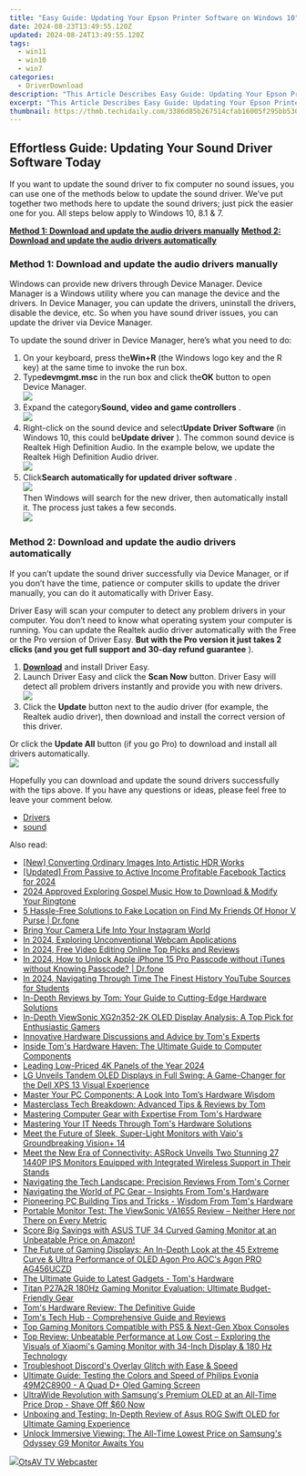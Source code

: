 ```yaml
---
title: "Easy Guide: Updating Your Epson Printer Software on Windows 10"
date: 2024-08-23T13:49:55.120Z
updated: 2024-08-24T13:49:55.120Z
tags:
  - win11
  - win10
  - win7
categories:
  - DriverDownload
description: "This Article Describes Easy Guide: Updating Your Epson Printer Software on Windows 10"
excerpt: "This Article Describes Easy Guide: Updating Your Epson Printer Software on Windows 10"
thumbnail: https://thmb.techidaily.com/3386d85b267514cfab16005f295bb530706ad69ae81e5253850f97e6c38efaf4.jpg
---
```


## Effortless Guide: Updating Your Sound Driver Software Today

If you want to update the sound driver to fix computer no sound issues, you can use one of the methods below to update the sound driver. We’ve put together two methods here to update the sound drivers; just pick the easier one for you. All steps below apply to Windows 10, 8.1 & 7.

**[Method 1: Download and update the audio drivers manually](https://tools.techidaily.com/drivereasy/download/)**
**[Method 2: Download and update the audio drivers automatically](https://tools.techidaily.com/drivereasy/download/)**

### Method 1: Download and update the audio drivers manually

 Windows can provide new drivers through Device Manager. Device Manager is a Windows utility where you can manage the device and the drivers. In Device Manager, you can update the drivers, uninstall the drivers, disable the device, etc. So when you have sound driver issues, you can update the driver via Device Manager.

 To update the sound driver in Device Manager, here’s what you need to do:

1. On your keyboard, press the**Win+R** (the Windows logo key and the R key) at the same time to invoke the run box.
2. Type**devmgmt.msc** in the run box and click the**OK** button to open Device Manager.  
![](https://images.drivereasy.com/wp-content/uploads/2018/09/img_5b9a29b2e1392.png)
3. Expand the category**Sound, video and game controllers** .  
![](https://images.drivereasy.com/wp-content/uploads/2018/09/img_5b9a29e4b1d05.jpg)
4. Right-click on the sound device and select**Update Driver Software** (in Windows 10, this could be**Update driver** ). The common sound device is Realtek High Definition Audio. In the example below, we update the Realtek High Definition Audio driver.  
![](https://images.drivereasy.com/wp-content/uploads/2018/09/img_5b9a2a26e1bb4.jpg)
5. Click**Search automatically for updated driver software** .  
![](https://images.drivereasy.com/wp-content/uploads/2018/09/img_5b9a2a8a55799.jpg)  
 Then Windows will search for the new driver, then automatically install it. The process just takes a few seconds.  
![](https://images.drivereasy.com/wp-content/uploads/2018/09/img_5b9a2a7e19276.png)

### Method 2: Download and update the audio drivers automatically

 If you can’t update the sound driver successfully via Device Manager, or if you don’t have the time, patience or computer skills to update the driver manually, you can do it automatically with Driver Easy.

 Driver Easy will scan your computer to detect any problem drivers in your computer. You don’t need to know what operating system your computer is running. You can update the Realtek audio driver automatically with the Free or the Pro version of Driver Easy.   **But with the Pro version it just takes 2 clicks (and you get full support and 30-day refund guarantee** ).

1. [**Download**](https://tools.techidaily.com/drivereasy/download/) and install Driver Easy.
2. Launch Driver Easy and click the **Scan Now** button. Driver Easy will detect all problem drivers instantly and provide you with new drivers.  
![](https://images.drivereasy.com/wp-content/uploads/2018/09/img_5b9a2aaed7a8e.jpg)
3. Click the **Update** button next to the audio driver (for example, the Realtek audio driver), then download and install the correct version of this driver.  

 Or click the **Update All** button (if you go Pro) to download and install all drivers automatically.  
![](https://images.drivereasy.com/wp-content/uploads/2018/09/img_5b9a2ac16a0e0.jpg)

 Hopefully you can download and update the sound drivers successfully with the tips above. If you have any questions or ideas, please feel free to leave your comment below.

* [Drivers](https://tools.techidaily.com/drivereasy/download/)
* [sound](https://tools.techidaily.com/drivereasy/download/)

<ins class="adsbygoogle"
     style="display:block"
     data-ad-format="autorelaxed"
     data-ad-client="ca-pub-7571918770474297"
     data-ad-slot="1223367746"></ins>



<ins class="adsbygoogle"
     style="display:block"
     data-ad-client="ca-pub-7571918770474297"
     data-ad-slot="8358498916"
     data-ad-format="auto"
     data-full-width-responsive="true"></ins>

<span class="atpl-alsoreadstyle">Also read:</span>
<div><ul>
<li><a href="https://extra-hints.techidaily.com/new-converting-ordinary-images-into-artistic-hdr-works/"><u>[New] Converting Ordinary Images Into Artistic HDR Works</u></a></li>
<li><a href="https://facebook-video-content.techidaily.com/updated-from-passive-to-active-income-profitable-facebook-tactics-for-2024/"><u>[Updated] From Passive to Active Income  Profitable Facebook Tactics for 2024</u></a></li>
<li><a href="https://fox-hovers.techidaily.com/2024-approved-exploring-gospel-music-how-to-download-and-modify-your-ringtone/"><u>2024 Approved  Exploring Gospel Music  How to Download & Modify Your Ringtone</u></a></li>
<li><a href="https://location-fake.techidaily.com/5-hassle-free-solutions-to-fake-location-on-find-my-friends-of-honor-v-purse-drfone-by-drfone-virtual-android/"><u>5 Hassle-Free Solutions to Fake Location on Find My Friends Of Honor V Purse | Dr.fone</u></a></li>
<li><a href="https://fox-access.techidaily.com/bring-your-camera-life-into-your-instagram-world/"><u>Bring Your Camera Life Into Your Instagram World</u></a></li>
<li><a href="https://screen-sharing-recording.techidaily.com/in-2024-exploring-unconventional-webcam-applications/"><u>In 2024, Exploring Unconventional Webcam Applications</u></a></li>
<li><a href="https://ai-vdieo-software.techidaily.com/in-2024-free-video-editing-online-top-picks-and-reviews/"><u>In 2024, Free Video Editing Online Top Picks and Reviews</u></a></li>
<li><a href="https://iphone-unlock.techidaily.com/in-2024-how-to-unlock-apple-iphone-15-pro-passcode-without-itunes-without-knowing-passcode-drfone-by-drfone-ios/"><u>In 2024, How to Unlock Apple iPhone 15 Pro Passcode without iTunes without Knowing Passcode? | Dr.fone</u></a></li>
<li><a href="https://youtube-zero.techidaily.com/24-navigating-through-time-the-finest-history-youtube-sources-for-students/"><u>In 2024, Navigating Through Time  The Finest History YouTube Sources for Students</u></a></li>
<li><a href="https://hardware-updates.techidaily.com/in-depth-reviews-by-tom-your-guide-to-cutting-edge-hardware-solutions/"><u>In-Depth Reviews by Tom: Your Guide to Cutting-Edge Hardware Solutions</u></a></li>
<li><a href="https://hardware-updates.techidaily.com/in-depth-viewsonic-xg2n352-2k-oled-display-analysis-a-top-pick-for-enthusiastic-gamers/"><u>In-Depth ViewSonic XG2n352-2K OLED Display Analysis: A Top Pick for Enthusiastic Gamers</u></a></li>
<li><a href="https://hardware-updates.techidaily.com/innovative-hardware-discussions-and-advice-by-toms-experts/"><u>Innovative Hardware Discussions and Advice by Tom's Experts</u></a></li>
<li><a href="https://hardware-updates.techidaily.com/inside-toms-hardware-haven-the-ultimate-guide-to-computer-components/"><u>Inside Tom's Hardware Haven: The Ultimate Guide to Computer Components</u></a></li>
<li><a href="https://hardware-updates.techidaily.com/leading-low-priced-4k-panels-of-the-year-2024/"><u>Leading Low-Priced 4K Panels of the Year 2024</u></a></li>
<li><a href="https://hardware-updates.techidaily.com/lg-unveils-tandem-oled-displays-in-full-swing-a-game-changer-for-the-dell-xps-13-visual-experience/"><u>LG Unveils Tandem OLED Displays in Full Swing: A Game-Changer for the Dell XPS 13 Visual Experience</u></a></li>
<li><a href="https://hardware-updates.techidaily.com/master-your-pc-components-a-look-into-toms-hardware-wisdom/"><u>Master Your PC Components: A Look Into Tom’s Hardware Wisdom</u></a></li>
<li><a href="https://hardware-updates.techidaily.com/masterclass-tech-breakdown-advanced-tips-and-reviews-by-tom/"><u>Masterclass Tech Breakdown: Advanced Tips & Reviews by Tom</u></a></li>
<li><a href="https://hardware-updates.techidaily.com/mastering-computer-gear-with-expertise-from-toms-hardware/"><u>Mastering Computer Gear with Expertise From Tom's Hardware</u></a></li>
<li><a href="https://hardware-updates.techidaily.com/mastering-your-it-needs-through-toms-hardware-solutions/"><u>Mastering Your IT Needs Through Tom's Hardware Solutions</u></a></li>
<li><a href="https://hardware-updates.techidaily.com/meet-the-future-of-sleek-super-light-monitors-with-vaios-groundbreaking-visionplus-14/"><u>Meet the Future of Sleek, Super-Light Monitors with Vaio's Groundbreaking Vision+ 14</u></a></li>
<li><a href="https://hardware-updates.techidaily.com/meet-the-new-era-of-connectivity-asrock-unveils-two-stunning-27-1440p-ips-monitors-equipped-with-integrated-wireless-support-in-their-stands/"><u>Meet the New Era of Connectivity: ASRock Unveils Two Stunning 27 1440P IPS Monitors Equipped with Integrated Wireless Support in Their Stands</u></a></li>
<li><a href="https://hardware-updates.techidaily.com/navigating-the-tech-landscape-precision-reviews-from-toms-corner/"><u>Navigating the Tech Landscape: Precision Reviews From Tom's Corner</u></a></li>
<li><a href="https://hardware-updates.techidaily.com/navigating-the-world-of-pc-gear-insights-from-toms-hardware/"><u>Navigating the World of PC Gear – Insights From Tom's Hardware</u></a></li>
<li><a href="https://hardware-updates.techidaily.com/pioneering-pc-building-tips-and-tricks-wisdom-from-toms-hardware/"><u>Pioneering PC Building Tips and Tricks - Wisdom From Tom's Hardware</u></a></li>
<li><a href="https://hardware-updates.techidaily.com/portable-monitor-test-the-viewsonic-va1655-review-neither-here-nor-there-on-every-metric/"><u>Portable Monitor Test: The ViewSonic VA1655 Review – Neither Here nor There on Every Metric</u></a></li>
<li><a href="https://hardware-updates.techidaily.com/score-big-savings-with-asus-tuf-34-curved-gaming-monitor-at-an-unbeatable-price-on-amazon/"><u>Score Big Savings with ASUS TUF 34 Curved Gaming Monitor at an Unbeatable Price on Amazon!</u></a></li>
<li><a href="https://hardware-updates.techidaily.com/the-future-of-gaming-displays-an-in-depth-look-at-the-45-extreme-curve-and-ultra-performance-of-oled-agon-pro-aocs-agon-pro-ag456uczd/"><u>The Future of Gaming Displays: An In-Depth Look at the 45 Extreme Curve & Ultra Performance of OLED Agon Pro AOC's Agon PRO AG456UCZD</u></a></li>
<li><a href="https://hardware-updates.techidaily.com/the-ultimate-guide-to-latest-gadgets-toms-hardware/"><u>The Ultimate Guide to Latest Gadgets - Tom's Hardware</u></a></li>
<li><a href="https://hardware-updates.techidaily.com/titan-p27a2r-180hz-gaming-monitor-evaluation-ultimate-budget-friendly-gear/"><u>Titan P27A2R 180Hz Gaming Monitor Evaluation: Ultimate Budget-Friendly Gear</u></a></li>
<li><a href="https://hardware-updates.techidaily.com/toms-hardware-review-the-definitive-guide/"><u>Tom's Hardware Review: The Definitive Guide</u></a></li>
<li><a href="https://hardware-updates.techidaily.com/toms-tech-hub-comprehensive-guide-and-reviews/"><u>Tom's Tech Hub - Comprehensive Guide and Reviews</u></a></li>
<li><a href="https://hardware-updates.techidaily.com/top-gaming-monitors-compatible-with-ps5-and-next-gen-xbox-consoles/"><u>Top Gaming Monitors Compatible with PS5 & Next-Gen Xbox Consoles</u></a></li>
<li><a href="https://hardware-updates.techidaily.com/top-review-unbeatable-performance-at-low-cost-exploring-the-visuals-of-xiaomis-gaming-monitor-with-34-inch-display-and-180-hz-technology/"><u>Top Review: Unbeatable Performance at Low Cost – Exploring the Visuals of Xiaomi's Gaming Monitor with 34-Inch Display & 180 Hz Technology</u></a></li>
<li><a href="https://win-blog.techidaily.com/troubleshoot-discords-overlay-glitch-with-ease-and-speed/"><u>Troubleshoot Discord's Overlay Glitch with Ease & Speed</u></a></li>
<li><a href="https://hardware-updates.techidaily.com/ultimate-guide-testing-the-colors-and-speed-of-philips-evonia-49m2c8900-a-quad-dplus-oled-gaming-screen/"><u>Ultimate Guide: Testing the Colors and Speed of Philips Evonia 49M2C8900 - A Quad D+ Oled Gaming Screen</u></a></li>
<li><a href="https://hardware-updates.techidaily.com/ultrawide-revolution-with-samsungs-premium-oled-at-an-all-time-price-drop-shave-off-60-now/"><u>UltraWide Revolution with Samsung's Premium OLED at an All-Time Price Drop - Shave Off $60 Now</u></a></li>
<li><a href="https://hardware-updates.techidaily.com/unboxing-and-testing-in-depth-review-of-asus-rog-swift-oled-for-ultimate-gaming-experience/"><u>Unboxing and Testing: In-Depth Review of Asus ROG Swift OLED for Ultimate Gaming Experience</u></a></li>
<li><a href="https://hardware-updates.techidaily.com/unlock-immersive-viewing-the-all-time-lowest-price-on-samsungs-odyssey-g9-monitor-awaits-you/"><u>Unlock Immersive Viewing: The All-Time Lowest Price on Samsung's Odyssey G9 Monitor Awaits You</u></a></li>
</ul></div>

<!-- affiliate ads begin -->
<a href="https://otszone.ots7.com/order/checkout.php?PRODS=4713324&QTY=1&AFFILIATE=108875&CART=1"><img src="https://green.ots7.com/screenshots/OtsAV/OtsAVTV1.90-300x188.jpg" border="0">OtsAV TV Webcaster</a>
<!-- affiliate ads end -->